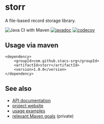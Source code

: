 # storr

A file-based record storage library.

![Java CI with Maven](https://github.com/stacs-srg/storr/workflows/Java%20CI%20with%20Maven/badge.svg)
[![javadoc](https://javadoc.io/badge2/com.github.stacs-srg/storr/javadoc.svg)](https://javadoc.io/doc/com.github.stacs-srg/storr)
[![codecov](https://codecov.io/gh/stacs-srg/storr/branch/master/graph/badge.svg)](https://codecov.io/gh/stacs-srg/storr)

## Usage via maven

```
<dependency>
    <groupId>com.github.stacs-srg</groupId>
    <artifactId>storr</artifactId>
    <version>1.0.0</version>
</dependency>
```

## See also

* [API documentation](https://javadoc.io/doc/com.github.stacs-srg/storr)
* [project website](https://stacs-srg.github.io/storr/)
* [usage examples](https://github.com/stacs-srg/storr/tree/master/src/main/java/uk/ac/standrews/cs/storr/examples)
* [relevant Maven goals](https://github.com/stacs-srg/hub/tree/master/maven) (private)

